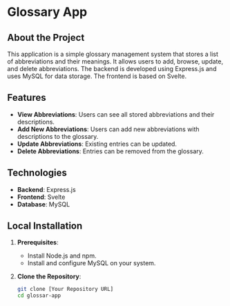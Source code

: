 # Glossary App

## About the Project

This application is a simple glossary management system that stores a list of abbreviations and their meanings. It allows users to add, browse, update, and delete abbreviations. The backend is developed using Express.js and uses MySQL for data storage. The frontend is based on Svelte.

## Features

- **View Abbreviations**: Users can see all stored abbreviations and their descriptions.
- **Add New Abbreviations**: Users can add new abbreviations with descriptions to the glossary.
- **Update Abbreviations**: Existing entries can be updated.
- **Delete Abbreviations**: Entries can be removed from the glossary.

## Technologies

- **Backend**: Express.js
- **Frontend**: Svelte
- **Database**: MySQL

## Local Installation

1. **Prerequisites**:
   - Install Node.js and npm.
   - Install and configure MySQL on your system.

2. **Clone the Repository**:
   ```bash
   git clone [Your Repository URL]
   cd glossar-app

